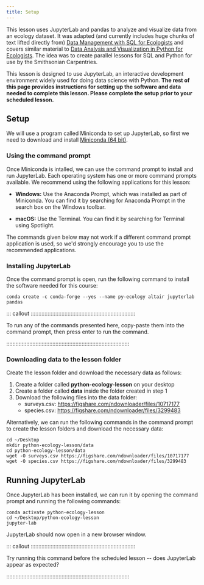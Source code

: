 ```yaml
---
title: Setup
---
```


This lesson uses JupyterLab and pandas to analyze and visualize data
from an ecology dataset. It was adapted (and currently includes huge
chunks of text lifted directly from) [Data Management with SQL for
Ecologists](https://datacarpentry.org/sql-ecology-lesson/) and covers
similar material to [Data Analysis and Visualization in Python for
Ecologists](https://datacarpentry.org/python-ecology-lesson/). The idea
was to create parallel lessons for SQL and Python for use by the
Smithsonian Carpentries.

This lesson is designed to use JupyterLab, an interactive development
environment widely used for doing data science with Python. **The rest
of this page provides instructions for setting up the software and data
needed to complete this lesson. Please complete the setup prior to your
scheduled lesson.**

## Setup

We will use a program called Miniconda to set up JupyterLab, so first we
need to download and install [Miniconda (64
bit)](https://docs.conda.io/en/latest/miniconda.html).

### Using the command prompt

Once Miniconda is intalled, we can use the command prompt to install and
run JupyterLab. Each operating system has one or more command prompts
available. We recommend using the following applications for this
lesson:

-   **Windows:** Use the Anaconda Prompt, which was installed as
    part of Miniconda. You can
  find it by searching for Anaconda Prompt in the search box on the
Windows toolbar.

-   **macOS:** Use the Terminal. You can find it by searching for
    Terminal using Spotlight.

The commands given below may not work if a different command prompt
application is used, so we'd strongly encourage you to use the
recommended applications.

### Installing JupyterLab

Once the command prompt is open, run the following command to install
the software needed for this course:

```
conda create -c conda-forge --yes --name py-ecology altair jupyterlab
pandas
```

::: callout ::::::::::::::::::::::::::::::::::::::::::::::::::::::::::::::::::::

To run any of the commands presented here, copy-paste them into the
command prompt, then press enter to run the command.

::::::::::::::::::::::::::::::::::::::::::::::::::::::::::::::::::::::::::::::::

### Downloading data to the lesson folder

Create the lesson folder and download the necessary data as follows:

1.  Create a folder called **python-ecology-lesson** on your desktop
2.  Create a folder called **data** inside the folder created in
    step 1
3.  Download the following files into the data folder:
    -   surveys.csv:
        https://figshare.com/ndownloader/files/10717177
    -   species.csv:
        https://figshare.com/ndownloader/files/3299483

Alternatively, we can run the following commands in the command prompt
to create the lesson folders and download the necessary data:

```
cd ~/Desktop
mkdir python-ecology-lesson/data
cd python-ecology-lesson/data
wget -O surveys.csv https://figshare.com/ndownloader/files/10717177
wget -O species.csv https://figshare.com/ndownloader/files/3299483
```

## Running JupyterLab

Once JupyterLab has been installed, we can run it by opening the command
prompt and running the following commands:

```
conda activate python-ecology-lesson
cd ~/Desktop/python-ecology-lesson
jupyter-lab
```

JupyterLab should now open in a new browser window.

::: callout ::::::::::::::::::::::::::::::::::::::::::::::::::::::::::::::::::::

Try running this command before the scheduled lesson -- does JupyterLab
appear as expected?

::::::::::::::::::::::::::::::::::::::::::::::::::::::::::::::::::::::::::::::::
